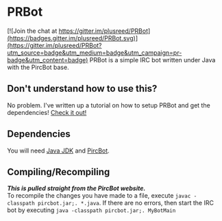 # PRBot

[![Join the chat at https://gitter.im/plusreed/PRBot](https://badges.gitter.im/plusreed/PRBot.svg)](https://gitter.im/plusreed/PRBot?utm_source=badge&utm_medium=badge&utm_campaign=pr-badge&utm_content=badge)
PRBot is a simple IRC bot written under Java with the PircBot base.

## Don't understand how to use this?
No problem. I've written up a tutorial on how to setup PRBot and get the dependencies! [Check it out!](http://plusreed.com/site/blog/prbot-setup-instructions/)

## Dependencies
You will need [Java JDK](http://www.oracle.com/technetwork/java/javase/downloads/index.html) and [PircBot](http://www.jibble.org/pircbot.php/).

## Compiling/Recompiling
**_This is pulled straight from the PircBot website._** <br />
To recompile the changes you have made to a file, execute `javac -classpath pircbot.jar;. *.java`. If there are no errors, then start the IRC bot by executing `java -classpath pircbot.jar;. MyBotMain`

